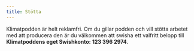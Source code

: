 ```yaml
---
title: Stötta
---
```


Klimatpodden är helt reklamfri. Om du gillar podden och vill stötta arbetet med att producera den är du välkommen att swisha ett valfritt belopp till **Klimatpoddens eget Swishkonto:** **123 396 2974**.
